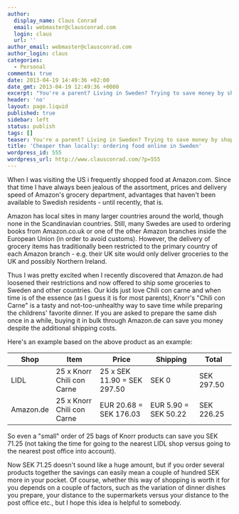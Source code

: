```yaml
---
author:
  display_name: Claus Conrad
  email: webmaster@clausconrad.com
  login: claus
  url: ''
author_email: webmaster@clausconrad.com
author_login: claus
categories:
  - Personal
comments: true
date: 2013-04-19 14:49:36 +02:00
date_gmt: 2013-04-19 12:49:36 +0000
excerpt: "You're a parent? Living in Sweden? Trying to save money by shopping at Netto, ALDI or LIDL?\r\n\r\nRead on -&nbsp;there might be cheaper alternatives to buy some of your food!"
header: 'no'
layout: page.liquid
published: true
sidebar: left
status: publish
tags: []
teaser: You're a parent? Living in Sweden? Trying to save money by shopping at Netto, ALDI or LIDL? Read on - there might be cheaper alternatives to buy some of your food!
title: 'Cheaper than locally: ordering food online in Sweden'
wordpress_id: 555
wordpress_url: http://www.clausconrad.com/?p=555
---
```

When I was visiting the US i frequently shopped food at Amazon.com. Since that time I have always been jealous of the assortment, prices and delivery speed of Amazon's grocery department, advantages that haven't been available to Swedish residents - until recently, that is.

Amazon has local sites in many larger countries around the world, though none in the Scandinavian countries. Still, many Swedes are used to ordering books from Amazon.co.uk or one of the other Amazon branches inside the European Union (in order to avoid customs). However, the delivery of grocery items has traditionally been restricted to the primary country of each  Amazon branch - e.g. their UK site would only deliver groceries to the UK and possibly Northern Ireland.

Thus I was pretty excited when I recently discovered that Amazon.de had loosened their restrictions and now offered to ship some groceries to Sweden and other countries. Our kids just love Chili con carne and when time is of the essence (as I guess it is for most parents), Knorr's "Chili con Carne" is a tasty and not-too-unhealthy way to save time while preparing the  childrens' favorite dinner. If you are asked to prepare the same dish once in a while, buying it in bulk through Amazon.de can save you money despite the additional shipping costs.

Here's an example based on the above product as an example:

Shop| Item| Price| Shipping| Total  
---|---|---|---|---  
LIDL| 25 x Knorr Chili con Carne| 25 x SEK 11.90 = SEK 297.50| SEK 0| SEK 297.50  
Amazon.de| 25 x Knorr Chili con Carne| EUR 20.68 = SEK 176.03| EUR 5.90 = SEK 50.22| SEK 226.25  
  
So even a "small" order of 25 bags of Knorr products can save you SEK 71.25 (not taking the time for going to the nearest LIDL shop versus going to the nearest post office into account).

Now SEK 71.25 doesn't sound like a huge amount, but if you order several products together the savings can easily mean a couple of hundred SEK more in your pocket. Of course, whether this way of shopping is worth it for you depends on a couple of factors, such as the variation of dinner dishes you prepare, your distance to the supermarkets versus your distance to the post office etc., but I hope this idea is helpful to somebody.
